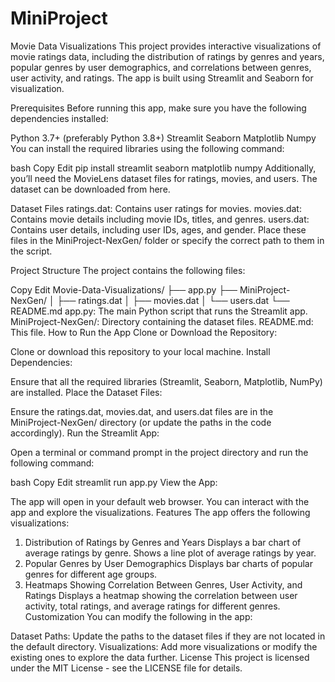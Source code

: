 # MiniProject
Movie Data Visualizations
This project provides interactive visualizations of movie ratings data, including the distribution of ratings by genres and years, popular genres by user demographics, and correlations between genres, user activity, and ratings. The app is built using Streamlit and Seaborn for visualization.

Prerequisites
Before running this app, make sure you have the following dependencies installed:

Python 3.7+ (preferably Python 3.8+)
Streamlit
Seaborn
Matplotlib
Numpy
You can install the required libraries using the following command:

bash
Copy
Edit
pip install streamlit seaborn matplotlib numpy
Additionally, you’ll need the MovieLens dataset files for ratings, movies, and users. The dataset can be downloaded from here.

Dataset Files
ratings.dat: Contains user ratings for movies.
movies.dat: Contains movie details including movie IDs, titles, and genres.
users.dat: Contains user details, including user IDs, ages, and gender.
Place these files in the MiniProject-NexGen/ folder or specify the correct path to them in the script.

Project Structure
The project contains the following files:

Copy
Edit
Movie-Data-Visualizations/
├── app.py
├── MiniProject-NexGen/
│   ├── ratings.dat
│   ├── movies.dat
│   └── users.dat
└── README.md
app.py: The main Python script that runs the Streamlit app.
MiniProject-NexGen/: Directory containing the dataset files.
README.md: This file.
How to Run the App
Clone or Download the Repository:

Clone or download this repository to your local machine.
Install Dependencies:

Ensure that all the required libraries (Streamlit, Seaborn, Matplotlib, NumPy) are installed.
Place the Dataset Files:

Ensure the ratings.dat, movies.dat, and users.dat files are in the MiniProject-NexGen/ directory (or update the paths in the code accordingly).
Run the Streamlit App:

Open a terminal or command prompt in the project directory and run the following command:

bash
Copy
Edit
streamlit run app.py
View the App:

The app will open in your default web browser. You can interact with the app and explore the visualizations.
Features
The app offers the following visualizations:

1. Distribution of Ratings by Genres and Years
Displays a bar chart of average ratings by genre.
Shows a line plot of average ratings by year.
2. Popular Genres by User Demographics
Displays bar charts of popular genres for different age groups.
3. Heatmaps Showing Correlation Between Genres, User Activity, and Ratings
Displays a heatmap showing the correlation between user activity, total ratings, and average ratings for different genres.
Customization
You can modify the following in the app:

Dataset Paths: Update the paths to the dataset files if they are not located in the default directory.
Visualizations: Add more visualizations or modify the existing ones to explore the data further.
License
This project is licensed under the MIT License - see the LICENSE file for details.
